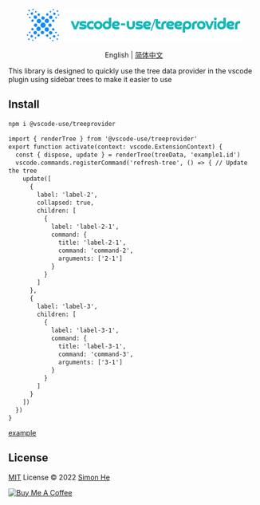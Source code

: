<p align="center">
<img src="./assets/kv.png" alt="vscode-use/treeprovider">
</p>
<p align="center"> English | <a href="./README_zh.md">简体中文</a></p>

This library is designed to quickly use the tree data provider in the vscode plugin using sidebar trees to make it easier to use

## Install

```
npm i @vscode-use/treeprovider
```

```code
import { renderTree } from '@vscode-use/treeprovider'
export function activate(context: vscode.ExtensionContext) {
  const { dispose, update } = renderTree(treeData, 'example1.id')
  vscode.commands.registerCommand('refresh-tree', () => { // Update the tree
    update([
      {
        label: 'label-2',
        collapsed: true,
        children: [
          {
            label: 'label-2-1',
            command: {
              title: 'label-2-1',
              command: 'command-2',
              arguments: ['2-1']
            }
          }
        ]
      },
      {
        label: 'label-3',
        children: [
          {
            label: 'label-3-1',
            command: {
              title: 'label-3-1',
              command: 'command-3',
              arguments: ['3-1']
            }
          }
        ]
      }
    ])
  })
}

```

[example](/examples/example1)

## License

[MIT](./LICENSE) License © 2022 [Simon He](https://github.com/Simon-He95)

<a href="https://github.com/Simon-He95/sponsor" target="_blank"><img src="https://cdn.buymeacoffee.com/buttons/default-orange.png" alt="Buy Me A Coffee" style="height: 51px !important;width: 217px !important;" ></a>
